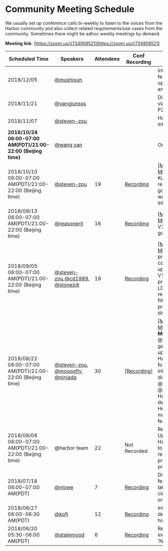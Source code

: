 # Community Meeting Schedule

We usually set up conference calls bi-weekly to listen to the voices from the Harbor community and also collect related requirements/use cases from the community. Sometimes there might be adhoc weekly meetings by demand.

**Meeting link**: [https://zoom.us/j/734959521](https://zoom.us/j/734959521)

|      Scheduled Time    |   Speakers   |  Attendees   |     Conf Recording   |                 Main Topic              |  Followup  |
|------------------------|--------------|--------------|----------------------|-----------------------------------------|-----------|
| 2018/12/05 | [@mushixun](https://github.com/mushixun)| | | Introduction of feature: Registry operation analysis| |
| 2018/11/21 | [@yangjunsss](https://github.com/yangjunsss) |||Distribute images via decentralized P2P network||
| 2018/11/07 | [@steven-zou](https://github.com/steven-zou) |||Harbor+Dragonfly integration demo||
| **2018/10/24 06:00-07:00 AM(PDT)/21:00-22:00 (Beijing time)** | [@wang yan](https://github.com/wy65701436) |||Online GC demo||
| 2018/10/10 06:00-07:00 AM(PDT)/21:00-22:00 (Beijing time)| [@steven-zou](https://github.com/steven-zou) |19|[Recording](https://zoom.us/recording/share/GbVH9evjq4GDXGN9mGC0ZFYxPeINEzQkLw26E0of6R6wIumekTziMw?startTime=1539176657000)|[[Meeting Minutes]](https://github.com/goharbor/community/blob/master/conf-calls/2018-10-10/minutes.md) KubeCon event related and goverance model workflow introduction||
| 2018/09/13 06:00-07:00 AM(PDT)/21:00-22:00 (Beijing time) | [@reasonerjt](https://github.com/reasonerjt) |16|[Recording](https://zoom.us/recording/share/TliR9KB5pD4wtoX9BTazSLcpIqM6HQCH_COMDNHKKD-wIumekTziMw?startTime=1536844010000)|[[Meeting Minutes]](https://github.com/goharbor/community/blob/master/conf-calls/2018-09-13/minutes.md) Harbor V1.7.0 plan items go through||
| 2018/09/05 06:00-07:00 AM(PDT)/21:00-22:00 (Beijing time) | [@steven-zou](https://github.com/steven-zou),[@cd1989](https://github.com/cd1989), [@stonezdj](https://github.com/stonezdj) | 19 | [Recording](https://zoom.us/recording/share/CcX6hf25ylO9lKD9PRPu2xCgxDdVZOOE099qmYD-WvOwIumekTziMw?startTime=1536152587000)| [[Meeting Minutes]](https://github.com/goharbor/community/blob/master/conf-calls/2018-09-05/minutes.md) Harbor project and community updates; Harbor V1.6 early preview (Part 2): LDAP group and replication label filter; Technical proposal discussion| n/a |
| 2018/08/22 06:00-07:00 AM(PDT)/21:00-22:00 (Beijing time)| [@steven-zou](https://github.com/steven-zou), [@moooofly](https://github.com/moooofly), [@ninjadq](https://github.com/ninjadq) | 30 | [[Recording]](https://zoom.us/recording/share/xrIpIrM9AJLRCb5LK6-ArNPYiTtimx9_jPQ3tqOywqWwIumekTziMw?startTime=1534942970000)|[[Meeting Minutes]](https://github.com/goharbor/community/blob/master/conf-calls/2018-08-22/minutes.md) **Minutes:** 1. @steven-zou gave latest updates of Harbor 2. go-cli for harbor introduction and discussion by @moooofly 3. @ninjadq from Harbor team demostrate the Helm charts management new feature of Harbor| n/a |
| 2018/08/08 06:00-07:00 AM(PDT)/21:00-22:00 (Beijing time)| @harbor team| 22 | Not Recorded |Regular meeting: Updates of Harbor donating to CNCF, GitHub repo movement progress, Harbor project updates| n/a |
|  2018/07/18 06:00-07:00 AM(PDT)| [@nlowe](https://github.com/nlowe)|7 |[Recording](https://VMware.zoom.us/recording/share/tg_0Z1WHJWDSt7v5qE7HSSJuL2eGKurA7lI1LmtupSmwIumekTziMw ) | Discuss the feature 'Keep the latest X tags, clear the old ones'|[Followups](https://github.com/vmware/harbor/wiki/Followup-steps-for-feature-'Keep-the-latest-X-tags,-clear-the-old-ones')|
| 2018/06/27 06:00-06:30 AM(PDT) |  [@kofj](https://github.com/kofj)   | 12 |[Recording](https://VMware.zoom.us/recording/share/n6Rj3klndmlMjxtkqXReIqExJJ-R5ACX3L4VLJXFhxWwIumekTziMw)|Introduce and demo image build history feature|[Followups](https://github.com/vmware/harbor/wiki/Followup-steps-for-feature-'image-build-history'-developed-by-360-team)| 
| 2018/06/20 05:30-06:00 AM(PDT) |   [@statemood](https://github.com/statemood)    | 6 |[Recording](https://VMware.zoom.us/recording/share/FHRk_lYCD0zk4vL7LXtD1OpMaOMHFVFk-bUsGgr-adewIumekTziMw )| Review incubating project 'Nowa'        |[Followups](https://github.com/vmware/harbor/wiki/Project-page-for-incubating-project-'Nuwa')|    
